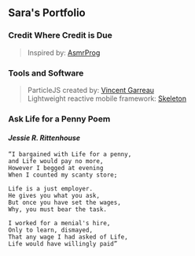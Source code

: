 ## Sara's Portfolio

### Credit Where Credit is Due <br>
> Inspired by: [AsmrProg](https://github.com/AsmrProg-YT)<br>

### Tools and Software
> ParticleJS created by: [Vincent Garreau](https://github.com/VincentGarreau/particles.js) <br>
> Lightweight reactive mobile framework: [Skeleton](https://cdnjs.cloudflare.com/ajax/libs/skeleton/2.0.4/skeleton.min.css)

### Ask Life for a Penny Poem
#### _Jessie R. Rittenhouse_
```
“I bargained with Life for a penny,
and Life would pay no more,
However I begged at evening
When I counted my scanty store;

Life is a just employer.
He gives you what you ask,
But once you have set the wages,
Why, you must bear the task.

I worked for a menial's hire,
Only to learn, dismayed,
That any wage I had asked of Life,
Life would have willingly paid”
```
